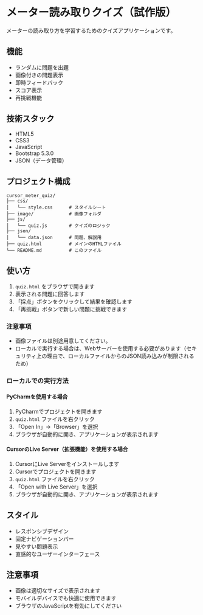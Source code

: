 # メーター読み取りクイズ（試作版）

メーターの読み取り方を学習するためのクイズアプリケーションです。

## 機能

- ランダムに問題を出題
- 画像付きの問題表示
- 即時フィードバック
- スコア表示
- 再挑戦機能

## 技術スタック

- HTML5
- CSS3
- JavaScript
- Bootstrap 5.3.0
- JSON（データ管理）

## プロジェクト構成

```
cursor_meter_quiz/
├── css/
│   └── style.css      # スタイルシート
├── image/             # 画像フォルダ
├── js/
│   └── quiz.js        # クイズのロジック
├── json/
│   └── data.json      # 問題、解説用
├── quiz.html          # メインのHTMLファイル
└── README.md          # このファイル
```

## 使い方

1. `quiz.html` をブラウザで開きます
2. 表示される問題に回答します
3. 「採点」ボタンをクリックして結果を確認します
4. 「再挑戦」ボタンで新しい問題に挑戦できます

### 注意事項
- 画像ファイルは別途用意してください。
- ローカルで実行する場合は、Webサーバーを使用する必要があります（セキュリティ上の理由で、ローカルファイルからのJSON読み込みが制限されるため）

### ローカルでの実行方法

#### PyCharmを使用する場合
1. PyCharmでプロジェクトを開きます
2. `quiz.html` ファイルを右クリック
3. 「Open In」→「Browser」を選択
4. ブラウザが自動的に開き、アプリケーションが表示されます

#### CursorのLive Server（拡張機能）を使用する場合
1. CursorにLive Serverをインストールします
2. Cursorでプロジェクトを開きます
3. `quiz.html` ファイルを右クリック
4. 「Open with Live Server」を選択
5. ブラウザが自動的に開き、アプリケーションが表示されます

## スタイル

- レスポンシブデザイン
- 固定ナビゲーションバー
- 見やすい問題表示
- 直感的なユーザーインターフェース

## 注意事項

- 画像は適切なサイズで表示されます
- モバイルデバイスでも快適に使用できます
- ブラウザのJavaScriptを有効にしてください 